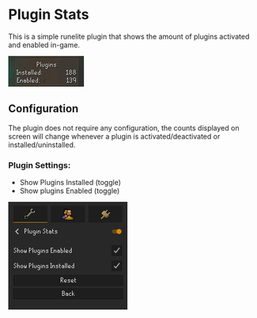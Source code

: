 # Plugin Stats
This is a simple runelite plugin that shows the amount of plugins activated and enabled in-game.

![screenshot.png](overlay.png)

## Configuration
The plugin does not require any configuration, the counts displayed on screen will change whenever a plugin is activated/deactivated or installed/uninstalled.

### Plugin Settings:
- Show Plugins Installed (toggle)
- Show plugins Enabled (toggle)

![img.png](settings.png)
